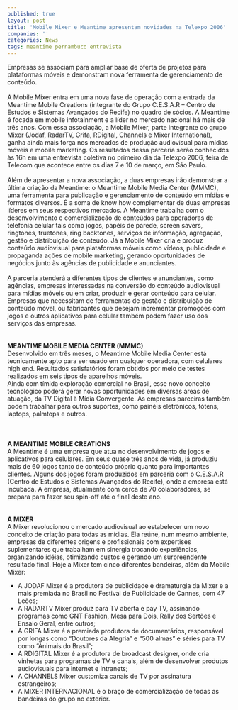```yaml
---
published: true
layout: post
title: 'Mobile Mixer e Meantime apresentam novidades na Telexpo 2006'
companies: ''
categories: News
tags: meantime pernambuco entrevista
---
```

Empresas se associam para ampliar base de oferta de projetos para plataformas m&oacute;veis e demonstram nova ferramenta de gerenciamento de conte&uacute;do.<br /><br />A Mobile Mixer entra em uma nova fase de opera&ccedil;&atilde;o com a entrada da Meantime Mobile Creations (integrante do Grupo C.E.S.A.R &ndash; Centro de Estudos e Sistemas Avan&ccedil;ados do Recife) no quadro de s&oacute;cios. A Meantime &eacute; focada em mobile infotainment e a l&iacute;der no mercado nacional h&aacute; mais de tr&ecirc;s anos. Com essa associa&ccedil;&atilde;o, a Mobile Mixer, parte integrante do grupo Mixer (Jodaf, RadarTV, Grifa, RDigital, Channels e Mixer International), ganha ainda mais for&ccedil;a nos mercados de produ&ccedil;&atilde;o audiovisual para m&iacute;dias m&oacute;veis e mobile marketing. Os resultados dessa parceria ser&atilde;o conhecidos &agrave;s 16h em uma entrevista coletiva no primeiro dia da Telexpo 2006, feira de Telecom que acontece entre os dias 7 e 10 de mar&ccedil;o, em S&atilde;o Paulo. <br /><br />Al&eacute;m de apresentar a nova associa&ccedil;&atilde;o, a duas empresas ir&atilde;o demonstrar a &uacute;ltima cria&ccedil;&atilde;o da Meantime: o Meantime Mobile Media Center (MMMC), uma ferramenta para publica&ccedil;&atilde;o e gerenciamento de conte&uacute;do em m&iacute;dias e formatos diversos.  &Eacute; a soma de know how complementar de duas empresas l&iacute;deres em seus respectivos mercados. A Meantime trabalha com o desenvolvimento e comercializa&ccedil;&atilde;o de conte&uacute;dos para operadoras de telefonia celular tais como jogos, pap&eacute;is de parede, screen savers, ringtones, truetones, ring backtones, servi&ccedil;os de informa&ccedil;&atilde;o, agrega&ccedil;&atilde;o, gest&atilde;o e distribui&ccedil;&atilde;o de conte&uacute;do. J&aacute; a Mobile Mixer cria e produz conte&uacute;do audiovisual para plataformas m&oacute;veis como v&iacute;deos, publicidade e propaganda a&ccedil;&otilde;es de mobile marketing, gerando oportunidades de neg&oacute;cios junto &agrave;s ag&ecirc;ncias de publicidade e anunciantes.<br /><br />A parceria atender&aacute; a diferentes tipos de clientes e anunciantes, como ag&ecirc;ncias, empresas interessadas na convers&atilde;o do conte&uacute;do audiovisual para m&iacute;dias m&oacute;veis ou em criar, produzir e gerar conte&uacute;do para celular. Empresas que necessitam de ferramentas de gest&atilde;o e distribui&ccedil;&atilde;o de conte&uacute;do m&oacute;vel, ou fabricantes que desejam incrementar promo&ccedil;&otilde;es com jogos e outros aplicativos para celular tamb&eacute;m podem fazer uso dos servi&ccedil;os das empresas. <br /> <br /><br /><span style="font-weight: bold;">MEANTIME MOBILE MEDIA CENTER (MMMC)</span><br />Desenvolvido em tr&ecirc;s meses, o Meantime Mobile Media Center est&aacute; tecnicamente apto para ser usado em qualquer operadora, com celulares high end. Resultados satisfat&oacute;rios foram obtidos por meio de testes realizados em seis tipos de aparelhos m&oacute;veis.<br />Ainda com t&iacute;mida explora&ccedil;&atilde;o comercial no Brasil, esse novo conceito tecnol&oacute;gico poder&aacute; gerar novas oportunidades em diversas &aacute;reas de atua&ccedil;&atilde;o, da TV Digital &agrave; M&iacute;dia Convergente. As empresas parceiras tamb&eacute;m podem trabalhar para outros suportes, como pain&eacute;is eletr&ocirc;nicos, t&oacute;tens, laptops, palmtops e outros.<br /><br /> <br /><br /><span style="font-weight: bold;">A MEANTIME MOBILE CREATIONS</span><br />A Meantime &eacute; uma empresa que atua no desenvolvimento de jogos e aplicativos para celulares. Em seus quase tr&ecirc;s anos de vida, j&aacute; produziu mais de 60 jogos tanto de conte&uacute;do pr&oacute;prio quanto para importantes clientes. Alguns dos jogos foram produzidos em parceria com o C.E.S.A.R (Centro de Estudos e Sistemas Avan&ccedil;ados do Recife), onde a empresa est&aacute; incubada. A empresa, atualmente com cerca de 70 colaboradores, se prepara para fazer seu spin-off at&eacute; o final deste ano.<br /> <br /><br /><span style="font-weight: bold;">A MIXER</span><br />A Mixer revolucionou o mercado audiovisual ao estabelecer um novo conceito de cria&ccedil;&atilde;o para todas as m&iacute;dias. Ela re&uacute;ne, num mesmo ambiente, empresas de diferentes origens e profissionais com expertises suplementares que trabalham em sinergia trocando experi&ecirc;ncias, organizando id&eacute;ias, otimizando custos e gerando um surpreendente resultado final. Hoje a Mixer tem cinco diferentes bandeiras, al&eacute;m da Mobile Mixer: <br />
<ul>
    <li>A JODAF Mixer &eacute; a produtora de publicidade e dramaturgia da Mixer e a mais premiada no Brasil no Festival de Publicidade de Cannes, com 47 Le&otilde;es;</li>
    <li>A RADARTV Mixer produz para TV aberta e pay TV, assinando programas como GNT Fashion, Mesa para Dois, Rally dos Sert&otilde;es e Ensaio Geral, entre outros;</li>
    <li>A GRIFA Mixer &eacute; a premiada produtora de document&aacute;rios, respons&aacute;vel por longas como &ldquo;Doutores da Alegria&rdquo; e &ldquo;500 almas&rdquo; e s&eacute;ries para TV como &ldquo;Animais do Brasil&rdquo;;</li>
    <li>A RDIGITAL Mixer &eacute; a produtora de broadcast designer, onde cria vinhetas para programas de TV e canais, al&eacute;m de desenvolver produtos audiovisuais para internet e intranets;</li>
    <li>A CHANNELS Mixer customiza canais de TV por assinatura estrangeiros;</li>
    <li>A MIXER INTERNACIONAL &eacute; o bra&ccedil;o de comercializa&ccedil;&atilde;o de todas as bandeiras do grupo no exterior.</li>
</ul>

